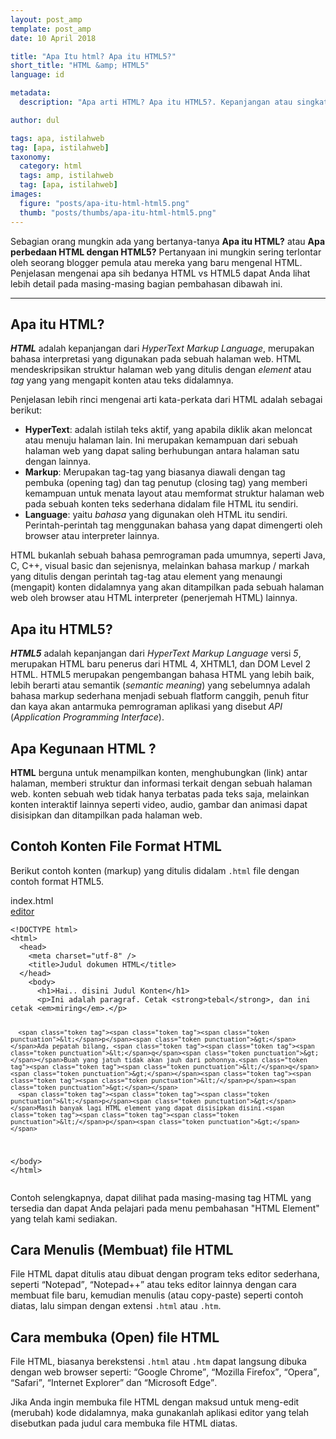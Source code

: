 ```yaml
---
layout: post_amp
template: post_amp
date: 10 April 2018

title: "Apa Itu html? Apa itu HTML5?"
short_title: "HTML &amp; HTML5"
language: id

metadata:
  description: "Apa arti HTML? Apa itu HTML5?. Kepanjangan atau singkatan dari HTML itu apa sih? dan apa kegunaannya?"

author: dul

tags: apa, istilahweb
tag: [apa, istilahweb]
taxonomy:
  category: html
  tags: amp, istilahweb
  tag: [apa, istilahweb]
images:
  figure: "posts/apa-itu-html-html5.png"
  thumb: "posts/thumbs/apa-itu-html-html5.png"
---
```

<p class="lead">Sebagian orang mungkin ada yang bertanya-tanya <strong>Apa itu HTML?</strong> atau <strong>Apa perbedaan HTML dengan HTML5?</strong> Pertanyaan ini mungkin sering terlontar oleh seorang blogger pemula atau mereka yang baru mengenal HTML. Penjelasan mengenai apa sih bedanya HTML vs HTML5 dapat Anda lihat lebih detail pada masing-masing bagian pembahasan dibawah ini.</p>

<hr>
<article>
<h2 class="title-sub bd-primary bd-left bd-left-only">Apa itu HTML?</h2>
  <div class="dul-callout dul-callout-success">
<p>
<dfn><strong>HTML</strong></dfn> adalah kepanjangan dari <em lang="en">HyperText Markup Language</em>, merupakan bahasa interpretasi yang digunakan pada sebuah halaman web. HTML mendeskripsikan struktur halaman web yang ditulis dengan <em>element</em> atau <em>tag</em> yang yang mengapit konten atau teks didalamnya.
</p>
<p>Penjelasan lebih rinci mengenai arti kata-perkata dari HTML adalah sebagai berikut:</p>
<ul>
  <li><strong>HyperText</strong>: adalah istilah teks aktif, yang apabila diklik akan meloncat atau menuju halaman lain. Ini merupakan kemampuan dari sebuah halaman web yang dapat saling berhubungan antara halaman satu dengan lainnya.</li>
  <li><strong>Markup</strong>: Merupakan tag-tag yang biasanya diawali dengan tag pembuka (opening tag) dan tag penutup (closing tag) yang memberi kemampuan untuk menata layout atau memformat struktur halaman web pada sebuah konten teks sederhana didalam file HTML itu sendiri.</li>
  <li><strong>Language</strong>: yaitu <em>bahasa</em> yang digunakan oleh HTML itu sendiri. Perintah-perintah tag menggunakan bahasa yang dapat dimengerti oleh browser atau interpreter lainnya.</li>
</ul>
<p>HTML bukanlah sebuah bahasa pemrograman pada umumnya, seperti Java, C, C++, visual basic dan sejenisnya, melainkan bahasa markup / markah yang ditulis dengan perintah tag-tag atau element yang menaungi (mengapit) konten didalamnya yang akan ditampilkan pada sebuah halaman web oleh browser atau HTML interpreter (penerjemah HTML) lainnya.</p>
  </div>
</article>
<article>
<h2 class="title-sub bd-primary bd-left bd-left-only">Apa itu HTML5?</h2>
  <div class="dul-callout dul-callout-danger">
    <p>
     <dfn><strong>HTML5</strong></dfn> adalah kepanjangan dari <em lang="en">HyperText Markup Language</em> versi <em>5</em>, merupakan HTML baru penerus dari HTML 4, XHTML1, dan DOM Level 2 HTML. HTML5 merupakan pengembangan bahasa HTML yang lebih baik, lebih berarti atau semantik (<em lang="en">semantic meaning</em>) yang sebelumnya adalah bahasa markup sederhana menjadi sebuah flatform canggih, penuh fitur dan kaya akan antarmuka pemrograman aplikasi yang disebut <em>API</em> (<em lang="en">Application Programming Interface</em>).
    </p>
  </div>
</article>
<section>
<h2 class="title-sub bd-primary bd-left bd-left-only">Apa Kegunaan HTML ?</h2>
  <div class="">
    <p>
     <strong>HTML</strong> berguna untuk menampilkan konten, menghubungkan (link) antar halaman, memberi struktur dan informasi terkait dengan sebuah halaman web. konten sebuah web tidak hanya terbatas pada teks saja, melainkan konten interaktif lainnya seperti video, audio, gambar dan animasi dapat disisipkan dan ditampilkan pada halaman web.
    </p>
  </div>
</section>

<section>
<h2 class="title-sub bd-primary bd-left bd-left-only">Contoh Konten File Format HTML</h2>
<div class="dul-block">
  <p>Berikut contoh konten (markup) yang ditulis didalam <code>.html</code> file dengan contoh format HTML5.</p>
  <!-- custom-title -->
<div class="icard">
  <div class="icard-heading clearfix co-wh bg-pi2">
    <div class="icard-bar">
      <div class="icard-bar-left pull-left">
        <i class="fa fa-html" aria-hidden="true"></i>
        <span>index.html</span>
      </div>
      <div class="icard-bar-right pull-right">
        <a href="/example/apa/arti/html-html5.html" target="_blank"><span>editor</span><i class="fa fa-external-link"></i></a>
      </div>
    </div>
  </div>
  <div class="icard-body icode itheme">
<pre class="prettyprint highlight max-height language-markup"><code data-language="html" class="html  language-markup"><span class="token doctype">&lt;!DOCTYPE html&gt;</span>
<span class="token tag"><span class="token tag"><span class="token punctuation">&lt;</span>html</span><span class="token punctuation">&gt;</span></span>
  <span class="token tag"><span class="token tag"><span class="token punctuation">&lt;</span>head</span><span class="token punctuation">&gt;</span></span>
    <span class="token tag"><span class="token tag"><span class="token punctuation">&lt;</span>meta</span> <span class="token attr-name">charset</span><span class="token attr-value"><span class="token punctuation">=</span><span class="token punctuation">"</span>utf-8<span class="token punctuation">"</span></span> <span class="token punctuation">/&gt;</span></span>
    <span class="token tag"><span class="token tag"><span class="token punctuation">&lt;</span>title</span><span class="token punctuation">&gt;</span></span>Judul dokumen HTML<span class="token tag"><span class="token tag"><span class="token punctuation">&lt;/</span>title</span><span class="token punctuation">&gt;</span></span>
  <span class="token tag"><span class="token tag"><span class="token punctuation">&lt;/</span>head</span><span class="token punctuation">&gt;</span></span>
    <span class="token tag"><span class="token tag"><span class="token punctuation">&lt;</span>body</span><span class="token punctuation">&gt;</span></span>
      <span class="token tag"><span class="token tag"><span class="token punctuation">&lt;</span>h1</span><span class="token punctuation">&gt;</span></span>Hai.. disini Judul Konten<span class="token tag"><span class="token tag"><span class="token punctuation">&lt;/</span>h1</span><span class="token punctuation">&gt;</span></span>
      <span class="token tag"><span class="token tag"><span class="token punctuation">&lt;</span>p</span><span class="token punctuation">&gt;</span></span>Ini adalah paragraf. Cetak <span class="token tag"><span class="token tag"><span class="token punctuation">&lt;</span>strong</span><span class="token punctuation">&gt;</span></span>tebal<span class="token tag"><span class="token tag"><span class="token punctuation">&lt;/</span>strong</span><span class="token punctuation">&gt;</span></span>, dan ini cetak <span class="token tag"><span class="token tag"><span class="token punctuation">&lt;</span>em</span><span class="token punctuation">&gt;</span></span>miring<span class="token tag"><span class="token tag"><span class="token punctuation">&lt;/</span>em</span><span class="token punctuation">&gt;</span></span>.<span class="token tag"><span class="token tag"><span class="token punctuation">&lt;/</span>p</span><span class="token punctuation">&gt;</span></span>

      <span class="token tag"><span class="token tag"><span class="token punctuation">&lt;</span>p</span><span class="token punctuation">&gt;</span></span>Ada pepatah bilang, <span class="token tag"><span class="token tag"><span class="token punctuation">&lt;</span>q</span><span class="token punctuation">&gt;</span></span>Buah yang jatuh tidak akan jauh dari pohonnya.<span class="token tag"><span class="token tag"><span class="token punctuation">&lt;/</span>q</span><span class="token punctuation">&gt;</span></span><span class="token tag"><span class="token tag"><span class="token punctuation">&lt;/</span>p</span><span class="token punctuation">&gt;</span></span>
      <span class="token tag"><span class="token tag"><span class="token punctuation">&lt;</span>p</span><span class="token punctuation">&gt;</span></span>Masih banyak lagi HTML element yang dapat disisipkan disini.<span class="token tag"><span class="token tag"><span class="token punctuation">&lt;/</span>p</span><span class="token punctuation">&gt;</span></span>
  <span class="token tag"><span class="token tag"><span class="token punctuation">&lt;/</span>body</span><span class="token punctuation">&gt;</span></span>
<span class="token tag"><span class="token tag"><span class="token punctuation">&lt;/</span>html</span><span class="token punctuation">&gt;</span></span></code>
</pre>
  </div>
</div>
  <p>Contoh selengkapnya, dapat dilihat pada masing-masing tag HTML yang tersedia dan dapat Anda pelajari pada menu pembahasan "HTML Element" yang telah kami sediakan.</p>
</div>
</section>

<section>
<h2 class="title-sub bd-primary bd-left bd-left-only">Cara Menulis (Membuat) file HTML</h2>
  <div class="dul-callout dul-callout-danger">
    <p>
      File HTML dapat ditulis atau dibuat dengan program teks editor sederhana, seperti <q>Notepad</q>, <q>Notepad++</q> atau teks editor lainnya dengan cara membuat file baru, kemudian menulis (atau copy-paste) seperti contoh diatas, lalu simpan dengan extensi <code>.html</code> atau <code>.htm</code>.
    </p>
  </div>
</section>

<section>
  <h2 class="title-sub bd-primary bd-left bd-left-only">Cara membuka (Open) file HTML</h2>
  <p>
    File HTML, biasanya berekstensi <code>.html</code> atau <code>.htm</code> dapat langsung dibuka dengan web browser seperti: <q>Google Chrome</q>, <q>Mozilla Firefox</q>, <q>Opera</q>, <q>Safari</q>, <q>Internet Explorer</q> dan <q>Microsoft Edge</q>.
  </p>
  <p>Jika Anda ingin membuka file HTML dengan maksud untuk meng-edit (merubah) kode didalamnya, maka gunakanlah aplikasi editor yang telah disebutkan pada judul cara membuka file HTML diatas.</p>
</section>